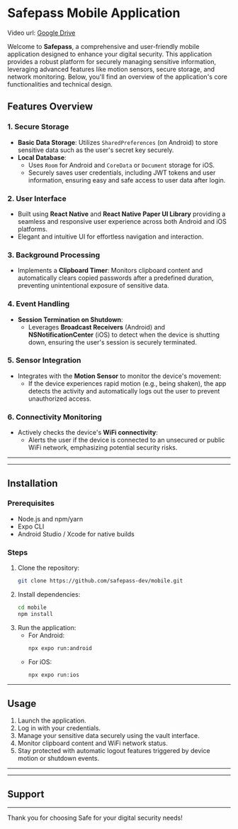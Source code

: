    # Safepass Mobile Application
   Video url: [Google Drive](https://drive.google.com/file/d/1ivcxajOAKl2XzJ6nKFHUZVWLGQKpImji/view?usp=sharing)

Welcome to **Safepass**, a comprehensive and user-friendly mobile application designed to enhance your digital security. This application provides a robust platform for securely managing sensitive information, leveraging advanced features like motion sensors, secure storage, and network monitoring. Below, you'll find an overview of the application's core functionalities and technical design.

## Features Overview

### 1. **Secure Storage**

- **Basic Data Storage**: Utilizes `SharedPreferences` (on Android) to store sensitive data such as the user's secret key securely.
- **Local Database**:
  - Uses `Room` for Android and `CoreData` or `Document` storage for iOS.
  - Securely saves user credentials, including JWT tokens and user information, ensuring easy and safe access to user data after login.

### 2. **User Interface**

- Built using **React Native** and **React Native Paper UI Library** providing a seamless and responsive user experience across both Android and iOS platforms.
- Elegant and intuitive UI for effortless navigation and interaction.

### 3. **Background Processing**

- Implements a **Clipboard Timer**: Monitors clipboard content and automatically clears copied passwords after a predefined duration, preventing unintentional exposure of sensitive data.

### 4. **Event Handling**

- **Session Termination on Shutdown**:
  - Leverages **Broadcast Receivers** (Android) and **NSNotificationCenter** (iOS) to detect when the device is shutting down, ensuring the user's session is securely terminated.

### 5. **Sensor Integration**

- Integrates with the **Motion Sensor** to monitor the device's movement:
  - If the device experiences rapid motion (e.g., being shaken), the app detects the activity and automatically logs out the user to prevent unauthorized access.

### 6. **Connectivity Monitoring**

- Actively checks the device's **WiFi connectivity**:
  - Alerts the user if the device is connected to an unsecured or public WiFi network, emphasizing potential security risks.

---

---

## Installation

### Prerequisites

- Node.js and npm/yarn
- Expo CLI
- Android Studio / Xcode for native builds

### Steps

1. Clone the repository:
   ```bash
   git clone https://github.com/safepass-dev/mobile.git
   ```
2. Install dependencies:
   ```bash
   cd mobile
   npm install
   ```
3. Run the application:
   - For Android:
     ```bash
     npx expo run:android
     ```
   - For iOS:
     ```bash
     npx expo run:ios
     ```

---

## Usage

1. Launch the application.
2. Log in with your credentials.
3. Manage your sensitive data securely using the vault interface.
4. Monitor clipboard content and WiFi network status.
5. Stay protected with automatic logout features triggered by device motion or shutdown events.

---

---

## Support

---

Thank you for choosing Safe for your digital security needs!

